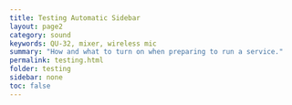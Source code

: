 ```yaml
---
title: Testing Automatic Sidebar
layout: page2
category: sound
keywords: QU-32, mixer, wireless mic
summary: "How and what to turn on when preparing to run a service."
permalink: testing.html
folder: testing
sidebar: none
toc: false
---
```

